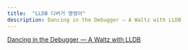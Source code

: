 ```yaml
---
title:  "LLDB 디버거 명령어"
description: Dancing in the Debugger — A Waltz with LLDB
---
```


[Dancing in the Debugger — A Waltz with LLDB]


[Dancing in the Debugger — A Waltz with LLDB]: https://www.objc.io/issues/19-debugging/lldb-debugging/